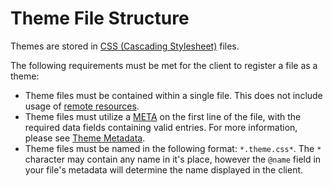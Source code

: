 # Theme File Structure
Themes are stored in [CSS (Cascading Stylesheet)](https://developer.mozilla.org/en-US/docs/Web/CSS) files. 

The following requirements must be met for the client to register a file as a theme:
- Theme files must be contained within a single file. This does not include usage of [remote resources](todo).
- Theme files must utilize a [META](todo) on the first line of the file, with the required data fields containing valid entries. For more information, please see [Theme Metadata](todo).
- Theme files must be named in the following format: `*.theme.css*`. The `*` character may contain any name in it's place, however the `@name` field in your file's metadata will determine the name displayed in the client.
